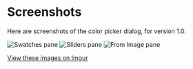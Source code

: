 # Screenshots

Here are screenshots of the color picker dialog, for version 1.0.

![Swatches pane](http://i.imgur.com/KVgSibl.png)
![Sliders pane](http://i.imgur.com/1QkgqsV.png)
![From Image pane](http://i.imgur.com/3bTq0tG.png)

[View these images on Imgur](http://imgur.com/a/HBcdv)
